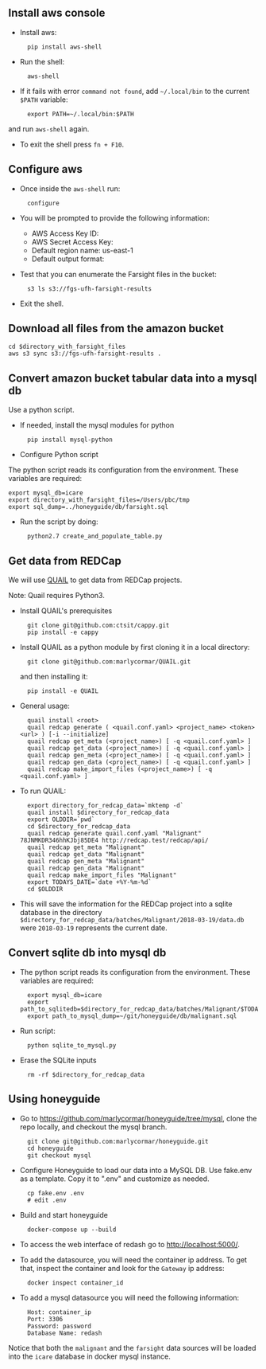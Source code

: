 ##  Install aws console

- Install aws:

        pip install aws-shell

- Run the shell:

        aws-shell

- If it fails with error `command not found`, add `~/.local/bin` to the current `$PATH` variable:

        export PATH=~/.local/bin:$PATH

and run `aws-shell` again.

- To exit the shell press `fn + F10`.


## Configure aws

- Once inside the `aws-shell` run:

        configure

- You will be prompted to provide the following information:
    - AWS Access Key ID:
    - AWS Secret Access Key:
    - Default region name: us-east-1
    - Default output format:


- Test that you can enumerate the Farsight files in the bucket:

        s3 ls s3://fgs-ufh-farsight-results

- Exit the shell.


## Download all files from the amazon bucket

    cd $directory_with_farsight_files
    aws s3 sync s3://fgs-ufh-farsight-results .


## Convert amazon bucket tabular data into a mysql db

Use a python script.

- If needed, install the mysql modules for python

        pip install mysql-python

- Configure Python script

The python script reads its configuration from the environment.  These variables are required:

    export mysql_db=icare
    export directory_with_farsight_files=/Users/pbc/tmp
    export sql_dump=../honeyguide/db/farsight.sql

- Run the script by doing:

        python2.7 create_and_populate_table.py

## Get data from REDCap

We will use [QUAIL](git@github.com:ctsit/QUAIL.git) to get data from REDCap projects.

Note: Quail requires Python3.

- Install QUAIL's prerequisites

        git clone git@github.com:ctsit/cappy.git
        pip install -e cappy

- Install QUAIL as a python module by first cloning it in a local directory:

        git clone git@github.com:marlycormar/QUAIL.git

    and then installing it:

        pip install -e QUAIL

- General usage:

        quail install <root>
        quail redcap generate ( <quail.conf.yaml> <project_name> <token> <url> ) [-i --initialize]
        quail redcap get_meta (<project_name>) [ -q <quail.conf.yaml> ]
        quail redcap get_data (<project_name>) [ -q <quail.conf.yaml> ]
        quail redcap gen_meta (<project_name>) [ -q <quail.conf.yaml> ]
        quail redcap gen_data (<project_name>) [ -q <quail.conf.yaml> ]
        quail redcap make_import_files (<project_name>) [ -q <quail.conf.yaml> ]

- To run QUAIL:

        export directory_for_redcap_data=`mktemp -d`
        quail install $directory_for_redcap_data
        export OLDDIR=`pwd`
        cd $directory_for_redcap_data
        quail redcap generate quail.conf.yaml "Malignant" 78JNMKDR346hhKJbj85DE4 http://redcap.test/redcap/api/
        quail redcap get_meta "Malignant"
        quail redcap get_data "Malignant"
        quail redcap gen_meta "Malignant"
        quail redcap gen_data "Malignant"
        quail redcap make_import_files "Malignant"
        export TODAYS_DATE=`date +%Y-%m-%d`
        cd $OLDDIR

- This will save the information for the REDCap project into a sqlite database in the directory `$directory_for_redcap_data/batches/Malignant/2018-03-19/data.db` were `2018-03-19` represents the current date.


## Convert sqlite db into mysql db

- The python script reads its configuration from the environment.  These variables are required:

        export mysql_db=icare
        export path_to_sqlitedb=$directory_for_redcap_data/batches/Malignant/$TODAYS_DATE/data.db
        export path_to_mysql_dump=~/git/honeyguide/db/malignant.sql

- Run script:

        python sqlite_to_mysql.py

- Erase the SQLite inputs
    
        rm -rf $directory_for_redcap_data


## Using honeyguide

- Go to https://github.com/marlycormar/honeyguide/tree/mysql, clone the repo locally, and checkout the mysql branch.

        git clone git@github.com:marlycormar/honeyguide.git
        cd honeyguide
        git checkout mysql

- Configure Honeyguide to load our data into a MySQL DB. Use fake.env as a template.  Copy it to ".env" and customize as needed.

        cp fake.env .env
        # edit .env

- Build and start honeyguide

        docker-compose up --build

- To access the web interface of redash go to [http://localhost:5000/](http://localhost:5000/).

- To add the datasource, you will need the container ip address. To get that, inspect the container and look for the `Gateway` ip address:

        docker inspect container_id

- To add a mysql datasource you will need the following information:

        Host: container_ip
        Port: 3306
        Password: password
        Database Name: redash

Notice that both the `malignant` and the `farsight` data sources will be loaded into the `icare` database in docker mysql instance.
